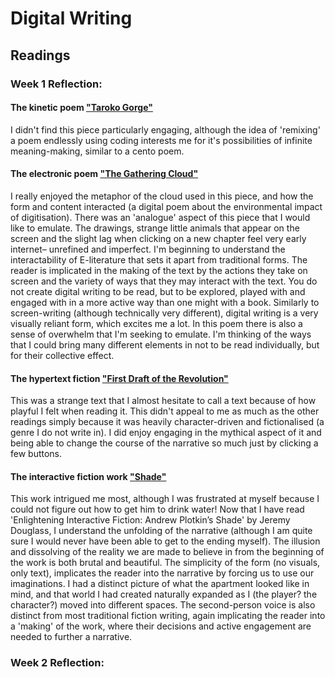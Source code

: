 # Digital Writing
## Readings

### Week 1 Reflection: 

#### The kinetic poem ["Taroko Gorge"](https://collection.eliterature.org/3/work.html?work=taroko-gorge)

I didn't find this piece particularly engaging, although the idea of 'remixing' a poem endlessly using coding interests me for it's possibilities of infinite meaning-making, similar to a cento poem. 
   
#### The electronic poem ["The Gathering Cloud"](https://luckysoap.com/thegatheringcloud/)

I really enjoyed the metaphor of the cloud used in this piece, and how the form and content interacted (a digital poem about the environmental impact of digitisation). There was an 'analogue' aspect of this piece that I would like to emulate. The drawings, strange little animals that appear on the screen and the slight lag when clicking on a new chapter feel very early internet– unrefined and imperfect. I'm beginning to understand the interactability of E-literature that sets it apart from traditional forms. The reader is implicated in the making of the text by the actions they take on screen and the variety of ways that they may interact with the text. You do not create digital writing to be read, but to be explored, played with and engaged with in a more active way than one might with a book. Similarly to screen-writing (although technically very different), digital writing is a very visually reliant form, which excites me a lot. In this poem there is also a sense of overwhelm that I'm seeking to emulate. I'm thinking of the ways that I could bring many different elements in not to be read individually, but for their collective effect. 

#### The hypertext fiction ["First Draft of the Revolution"](https://collection.eliterature.org/3/work.html?work=first-draft-of-the-revolution)

This was a strange text that I almost hesitate to call a text because of how playful I felt when reading it. This didn't appeal to me as much as the other readings simply because it was heavily character-driven and fictionalised (a genre I do not write in). I did enjoy engaging in the mythical aspect of it and being able to change the course of the narrative so much just by clicking a few buttons. 

#### The interactive fiction work ["Shade"](https://pr-if.org/play/shade/)

This work intrigued me most, although I was frustrated at myself because I could not figure out how to get him to drink water! Now that I have read 'Enlightening Interactive Fiction: Andrew Plotkin’s Shade' by Jeremy Douglass, I understand the unfolding of the narrative (although I am quite sure I would never have been able to get to the ending myself). The illusion and dissolving of the reality we are made to believe in from the beginning of the work is both brutal and beautiful. The simplicity of the form (no visuals, only text), implicates the reader into the narrative by forcing us to use our imaginations. I had a distinct picture of what the apartment looked like in mind, and that world I had created naturally expanded as I (the player? the character?) moved into different spaces. The second-person voice is also distinct from most traditional fiction writing, again implicating the reader into a 'making' of the work, where their decisions and active engagement are needed to further a narrative. 

   
### Week 2 Reflection: 
